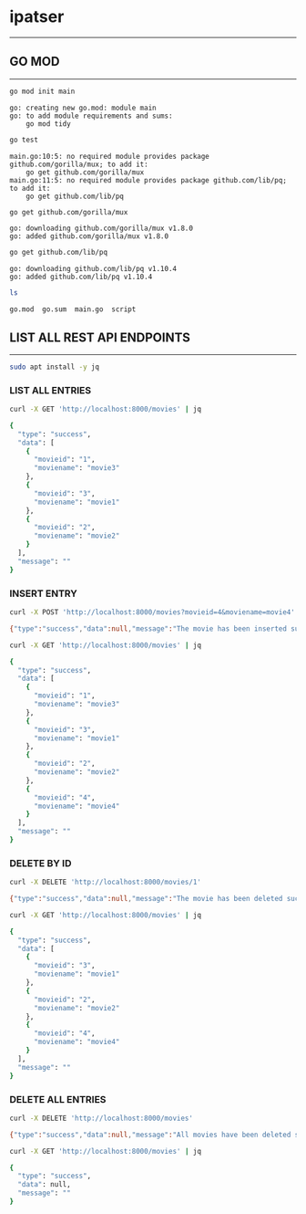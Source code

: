 # ipatser
---

## GO MOD
---

```bash
go mod init main
```
```
go: creating new go.mod: module main
go: to add module requirements and sums:
	go mod tidy
```
```bash
go test
```
```
main.go:10:5: no required module provides package github.com/gorilla/mux; to add it:
	go get github.com/gorilla/mux
main.go:11:5: no required module provides package github.com/lib/pq; to add it:
	go get github.com/lib/pq
```
```bash
go get github.com/gorilla/mux
```
```
go: downloading github.com/gorilla/mux v1.8.0
go: added github.com/gorilla/mux v1.8.0
```
```bash
go get github.com/lib/pq
```
```
go: downloading github.com/lib/pq v1.10.4
go: added github.com/lib/pq v1.10.4
```
```bash
ls
```
```
go.mod  go.sum  main.go  script
```

## LIST ALL REST API ENDPOINTS
---

```bash
sudo apt install -y jq
```

### LIST ALL ENTRIES
```bash
curl -X GET 'http://localhost:8000/movies' | jq
```
```bash
{
  "type": "success",
  "data": [
    {
      "movieid": "1",
      "moviename": "movie3"
    },
    {
      "movieid": "3",
      "moviename": "movie1"
    },
    {
      "movieid": "2",
      "moviename": "movie2"
    }
  ],
  "message": ""
}
```

### INSERT ENTRY
```bash
curl -X POST 'http://localhost:8000/movies?movieid=4&moviename=movie4'
```
```bash
{"type":"success","data":null,"message":"The movie has been inserted successfully!"}
```

```bash
curl -X GET 'http://localhost:8000/movies' | jq
```
```bash
{
  "type": "success",
  "data": [
    {
      "movieid": "1",
      "moviename": "movie3"
    },
    {
      "movieid": "3",
      "moviename": "movie1"
    },
    {
      "movieid": "2",
      "moviename": "movie2"
    },
    {
      "movieid": "4",
      "moviename": "movie4"
    }
  ],
  "message": ""
}
```

### DELETE BY ID
```bash
curl -X DELETE 'http://localhost:8000/movies/1'
```
```bash
{"type":"success","data":null,"message":"The movie has been deleted successfully!"}
```
```bash
curl -X GET 'http://localhost:8000/movies' | jq
```
```bash
{
  "type": "success",
  "data": [
    {
      "movieid": "3",
      "moviename": "movie1"
    },
    {
      "movieid": "2",
      "moviename": "movie2"
    },
    {
      "movieid": "4",
      "moviename": "movie4"
    }
  ],
  "message": ""
}
```

### DELETE ALL ENTRIES
```bash
curl -X DELETE 'http://localhost:8000/movies'
```
```bash
{"type":"success","data":null,"message":"All movies have been deleted successfully!"}
```
```bash
curl -X GET 'http://localhost:8000/movies' | jq
```
```bash
{
  "type": "success",
  "data": null,
  "message": ""
}
```
